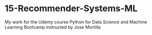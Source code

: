 # 15-Recommender-Systems-ML
My work for the Udemy course Python for Data Science and Machine Learning Bootcamp instructed by Jose Mortilla
